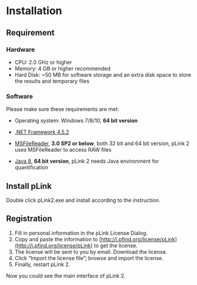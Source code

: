 # Installation
## Requirement

### Hardware

- CPU: 2.0 GHz or higher
- Memory: 4 GB or higher recommended
- Hard Disk: ~50 MB for software storage and an extra disk space to store the results and temporary files

### Software

Please make sure these requirements are met:

- Operating system: Windows 7/8/10, **64 bit version**

- [.NET Framework 4.5.2](https://dotnet.microsoft.com)
- [MSFileReader](https://github.com/pFindStudio/pLink2/wiki/FAQ#how-to-install-msfilereader), **3.0 SP2 or below**, both 32 bit and 64 bit version, pLink 2 uses MSFileReader to access RAW files
- [Java 8](https://www.java.com/en/download/), **64 bit version**, pLink 2 needs Java environment for quantification

## Install pLink

Double click pLink2.exe and install according to the instruction.

## Registration

1. Fill in personal information in the pLink License Dialog.
2. Copy and paste the information to [http://i.pfind.org/license/pLink](http://i.pfind.org/license/pLink) to get the license.
3. The license will be sent to you by email. Download the license.
4. Click “Import the license file”; browse and import the license.
5. Finally, restart pLink 2.

Now you could see the main interface of pLink 2.
